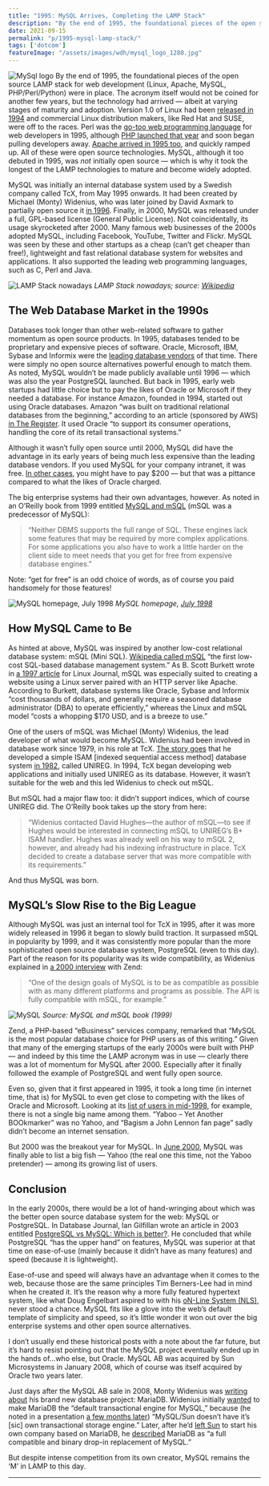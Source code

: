 ```yaml
---
title: "1995: MySQL Arrives, Completing the LAMP Stack"
description: "By the end of 1995, the foundational pieces of the open source LAMP stack for web development (Linux, Apache, MySQL, PHP/Perl/Python) were in place. However, MySQL was not initially open source."
date: 2021-09-15
permalink: "p/1995-mysql-lamp-stack/"
tags: ['dotcom']
featureImage: "/assets/images/wdh/mysql_logo_1280.jpg"
---
```

![MySql logo](/assets/images/wdh/mysql_logo_1280.jpg)
By the end of 1995, the foundational pieces of the open source LAMP stack for web development (Linux, Apache, MySQL, PHP/Perl/Python) were in place. The acronym itself would not be coined for another few years, but the technology had arrived — albeit at varying stages of maturity and adoption. Version 1.0 of Linux had been [released in 1994](https://en.wikipedia.org/wiki/History_of_Linux) and commercial Linux distribution makers, like Red Hat and SUSE, were off to the races. Perl was the [go-too web programming language](https://webdevelopmenthistory.com/1994-perl-yahoo/) for web developers in 1995, although [PHP launched that year](https://webdevelopmenthistory.com/1995-php-quietly-launches-as-a-cgi-scripts-toolset/) and soon began pulling developers away. [Apache arrived in 1995 too](https://webdevelopmenthistory.com/1995-apache-microsoft-iis-web-server-market/), and quickly ramped up. All of these were open source technologies. MySQL, although it too debuted in 1995, was _not_ initially open source — which is why it took the longest of the LAMP technologies to mature and become widely adopted.

MySQL was initially an internal database system used by a Swedish company called TcX, from May 1995 onwards. It had been created by Michael (Monty) Widenius, who was later joined by David Axmark to partially open source it [in 1996](https://web.archive.org/web/20100326075814/http://dev.mysql.com/tech-resources/interviews/david-axmark.html). Finally, in 2000, MySQL was released under a full, GPL-based license (General Public License). Not coincidentally, its usage skyrocketed after 2000. Many famous web businesses of the 2000s adopted MySQL, including Facebook, YouTube, Twitter and Flickr. MySQL was seen by these and other startups as a cheap (can’t get cheaper than free!), lightweight and fast relational database system for websites and applications. It also supported the leading web programming languages, such as C, Perl and Java.

![LAMP Stack nowadays](/assets/images/wdh/1600px-LAMP_software_bundle.svg_-1024x576.png)
*LAMP Stack nowadays; source: [Wikipedia](https://en.wikipedia.org/wiki/File:LAMP_software_bundle.svg)*

The Web Database Market in the 1990s
------------------------------------

Databases took longer than other web-related software to gather momentum as open source products. In 1995, databases tended to be proprietary and expensive pieces of software. Oracle, Microsoft, IBM, Sybase and Informix were the [leading database vendors](https://www.eweek.com/database/is-ibm-a-player-in-the-relational-database-market/) of that time. There were simply no open source alternatives powerful enough to match them. As noted, MySQL wouldn’t be made publicly available until 1996 — which was also the year PostgreSQL launched. But back in 1995, early web startups had little choice but to pay the likes of Oracle or Microsoft if they needed a database. For instance Amazon, founded in 1994, started out using Oracle databases. Amazon “was built on traditional relational databases from the beginning,” according to an article (sponsored by AWS) [in The Register](https://www.theregister.com/2021/07/20/how_amazon_broke_free_from_oracle/). It used Oracle “to support its consumer operations, handling the core of its retail transactional systems.”

Although it wasn’t fully open source until 2000, MySQL did have the advantage in its early years of being much less expensive than the leading database vendors. If you used MySQL for your company intranet, it was free. [In other cases](https://www.databasejournal.com/features/mysql/article.php/1473901/Setting-Up-a-MySQL-Based-Website---Part-I.htm), you might have to pay $200 — but that was a pittance compared to what the likes of Oracle charged.

The big enterprise systems had their own advantages, however. As noted in an O’Reilly book from 1999 entitled [MySQL and mSQL](https://archive.org/details/mysqlmsql00yarg) (mSQL was a predecessor of MySQL):

> “Neither DBMS supports the full range of SQL. These engines lack some features that may be required by more complex applications. For some applications you also have to work a little harder on the client side to meet needs that you get for free from expensive database engines.”

Note: “get for free” is an odd choice of words, as of course you paid handsomely for those features!

![MySQL homepage, July 1998](/assets/images/wdh/MySQL_july98-892x1024.jpg)
*MySQL homepage, [July 1998](https://web.archive.org/web/19980705170536/http://www.mysql.com/)*

How MySQL Came to Be
--------------------

As hinted at above, MySQL was inspired by another low-cost relational database system: mSQL (Mini SQL). [Wikipedia called mSQL](https://en.wikipedia.org/wiki/MSQL) “the first low-cost SQL-based database management system.” As B. Scott Burkett wrote in [a 1997 article](https://www.linuxjournal.com/article/2206) for Linux Journal, mSQL was especially suited to creating a website using a Linux server paired with an HTTP server like Apache. According to Burkett, database systems like Oracle, Sybase and Informix “cost thousands of dollars, and generally require a seasoned database administrator (DBA) to operate efficiently,” whereas the Linux and mSQL model “costs a whopping $170 USD, and is a breeze to use.”

One of the users of mSQL was Michael (Monty) Widenius, the lead developer of what would become MySQL. Widenius had been involved in database work since 1979, in his role at TcX. [The story goes](https://matob.web.id/random/programming/the-history-and-the-future-of-mysql/) that he developed a simple ISAM \[indexed sequential access method\] database system [in 1982](https://web.archive.org/web/20090313160628/http://www.opensourcereleasefeed.com/interview/show/five-questions-with-michael-widenius-founder-and-original-developer-of-mysql), called UNIREG. In 1994, TcX began developing web applications and initially used UNIREG as its database. However, it wasn’t suitable for the web and this led Widenius to check out mSQL.

But mSQL had a major flaw too: it didn’t support indices, which of course UNIREG did. The O’Reilly book takes up the story from here:

> “Widenius contacted David Hughes—the author of mSQL—to see if Hughes would be interested in connecting mSQL to UNIREG’s B+ ISAM handler. Hughes was already well on his way to mSQL 2, however, and already had his indexing infrastructure in place. TcX decided to create a database server that was more compatible with its requirements.”

And thus MySQL was born.

MySQL’s Slow Rise to the Big League
-----------------------------------

Although MySQL was just an internal tool for TcX in 1995, after it was more widely released in 1996 it began to slowly build traction. It surpassed mSQL in popularity by 1999, and it was consistently more popular than the more sophisticated open source database system, PostgreSQL (even to this day). Part of the reason for its popularity was its wide compatibility, as Widenius explained in [a 2000 interview](https://web.archive.org/web/20000510110724/http://zend.com/zend/hof/widenius.php) with Zend:

> “One of the design goals of MySQL is to be as compatible as possible with as many different platforms and programs as possible. The API is fully compatible with mSQL, for example.”

![MySQL](/assets/images/wdh/mysql_server-1024x643.jpg)
*Source: MySQL and mSQL book (1999)*

Zend, a PHP-based “eBusiness” services company, remarked that “MySQL is the most popular database choice for PHP users as of this writing.” Given that many of the emerging startups of the early 2000s were built with PHP — and indeed by this time the LAMP acronym was in use — clearly there was a lot of momentum for MySQL after 2000. Especially after it finally followed the example of PostgreSQL and went fully open source.

Even so, given that it first appeared in 1995, it took a long time (in internet time, that is) for MySQL to even get close to competing with the likes of Oracle and Microsoft. Looking at its [list of users in mid-1998](https://web.archive.org/web/19980705170729/http://www.mysql.com/users.html), for example, there is not a single big name among them. “Yaboo – Yet Another BOOkmarker” was no Yahoo, and “Bagism a John Lennon fan page” sadly didn’t become an internet sensation.

But 2000 was the breakout year for MySQL. In [June 2000](https://web.archive.org/web/20000621081110/http://www.mysql.com:80/users.html), MySQL was finally able to list a big fish — Yahoo (the real one this time, not the Yaboo pretender) — among its growing list of users.

Conclusion
----------

In the early 2000s, there would be a lot of hand-wringing about which was the better open source database system for the web: MySQL or PostgreSQL. In Database Journal, Ian Gilfillan wrote an article in 2003 entitled [PostgreSQL vs MySQL: Which is better?](https://www.databasejournal.com/features/postgresql/article.php/3288951/PostgreSQL-vs-MySQL-Which-is-better.htm). He concluded that while PostgreSQL “has the upper hand” on features, MySQL was superior at that time on ease-of-use (mainly because it didn’t have as many features) and speed (because it is lightweight).

Ease-of-use and speed will always have an advantage when it comes to the web, because those are the same principles Tim Berners-Lee had in mind when he created it. It’s the reason why a more fully featured hypertext system, like what Doug Engelbart aspired to with his [oN-Line System (NLS)](https://webdevelopmenthistory.com/1969-building-the-on-line-system/), never stood a chance. MySQL fits like a glove into the web’s default template of simplicity and speed, so it’s little wonder it won out over the big enterprise systems and other open source alternatives.

I don’t usually end these historical posts with a note about the far future, but it’s hard to resist pointing out that the MySQL project eventually ended up in the hands of…who else, but Oracle. MySQL AB was acquired by Sun Microsystems in January 2008, which of course was itself acquired by Oracle two years later.

Just days after the MySQL AB sale in 2008, Monty Widenius was [writing about](https://monty-says.blogspot.com/2008/01/maria-engine-is-released.html) his brand new database project: MariaDB. Widenius initially [wanted](https://monty-says.blogspot.com/2008/01/maria-engine-is-released.html?showComment=1201856220000#c2593997869801622074) to make MariaDB the “default transactional engine for MySQL,” because (he noted in a presentation [a few months later](https://docs.huihoo.com/mysql/2008/Future-Design-Hurdles-to-Tackle-in-the-MySQL-Server.pdf)) “MySQL/Sun doesn’t have it’s \[sic\] own transactional storage engine.” Later, after he’d [left Sun](https://monty-says.blogspot.com/2009/02/time-to-move-on.html) to start his own company based on MariaDB, he [described](http://www.josetteorama.com/from-mysql-to-mariadb-michael-%E2%80%9Cmonty%E2%80%9D-widenius-talks-about-databases-and-his-projects/) MariaDB as “a full compatible and binary drop-in replacement of MySQL.”

But despite intense competition from its own creator, MySQL remains the ‘M’ in LAMP to this day.

***
